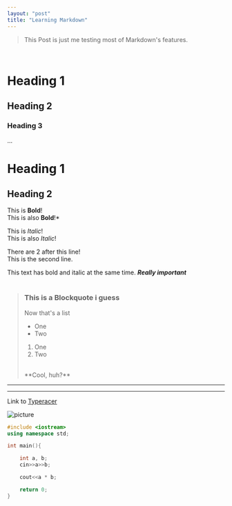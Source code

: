 ```yaml
---
layout: "post"
title: "Learning Markdown"
---
```


> This Post is just me testing most of Markdown's features.

<br>


# Heading 1
## Heading 2
### Heading 3
...

Heading 1
======

Heading 2
-----

This is **Bold**!<br>
This is also __Bold__!*

This is *Italic*!  
This is also _Italic_!


There are 2 after this line!  
This is the second line.

This text has bold and italic at the same time. ***Really important***<br><br>


> ### This is a Blockquote i guess
> Now that's a list
> - One
> - Two
> 1. One
> 4. Two  
> <br>
>**Cool, huh?**

***
***


Link to [Typeracer](https://play.typeracer.com/)

![picture](https://c.wallhere.com/photos/8c/ad/people_silhouette_stars_night_sky_night_sky_couple_looking_up-1568065.jpg!d)


```c++
#include <iostream>
using namespace std;

int main(){

    int a, b;
    cin>>a>>b;

    cout<<a * b;

    return 0;
}
```